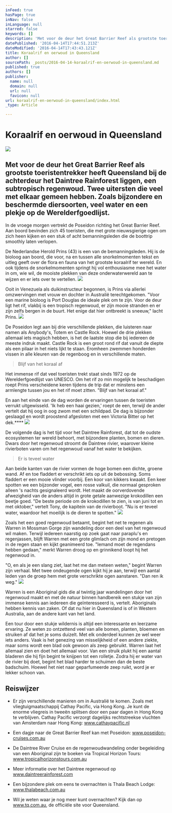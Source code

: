 ```yaml
---
inFeed: true
hasPage: true
inNav: false
inLanguage: null
starred: false
keywords: []
description: 'Met voor de deur het Great Barrier Reef als grootste toeristentrekker heeft Queensland bij de achterdeur het Daintree Rainforest liggen, een subtropisch regenwoud. Twee uitersten die veel met elkaar gemeen hebben. Zoals bijzondere en beschermde diersoorten, veel water en een plekje op de Werelderfgoedlijst.'
datePublished: '2016-04-14T17:44:51.213Z'
dateModified: '2016-04-14T17:43:43.121Z'
title: Koraalrif en oerwoud in Queensland
author: []
sourcePath: _posts/2016-04-14-koraalrif-en-oerwoud-in-queensland.md
published: true
authors: []
publisher:
  name: null
  domain: null
  url: null
  favicon: null
url: koraalrif-en-oerwoud-in-queensland/index.html
_type: Article

---
```

# Koraalrif en oerwoud in Queensland
![](https://the-grid-user-content.s3-us-west-2.amazonaws.com/3ddb4f9f-8292-40f4-8dba-39793db17b0d.jpg)

## Met voor de deur het Great Barrier Reef als grootste toeristentrekker heeft Queensland bij de achterdeur het Daintree Rainforest liggen, een subtropisch regenwoud. Twee uitersten die veel met elkaar gemeen hebben. Zoals bijzondere en beschermde diersoorten, veel water en een plekje op de Werelderfgoedlijst.

In de vroege morgen vertrekt de Poseidon richting het Great Barrier Reef. Aan boord bevinden zich 45 toeristen, die met grote nieuwsgierige ogen om zich heen kijken en een stuk of acht bemanningsleden die de boottrip smoothly laten verlopen.

De Nederlandse Herold Prins (43) is een van de bemanningsleden. Hij is de bioloog aan boord, die voor, na en tussen alle snorkelmomenten tekst en uitleg geeft over de flora en fauna van het grootste koraalrif ter wereld. En ook  tijdens de snorkelmomenten springt hij vol enthousiasme mee het water in om, wie wil, de mooiste plekken van deze onderwaterwereld aan te wijzen en er iets over te vertellen.
![](https://the-grid-user-content.s3-us-west-2.amazonaws.com/cc4d1d2f-70a0-491b-8cd0-701f5357e5a5.jpg)

Ooit in Venezuela als duikinstructeur begonnen, is Prins via allerlei omzwervingen met vrouw en dochter in Australië terechtgekomen. "Voor een marine bioloog is Port Douglas de ideale plek om te zijn. Voor de deur ligt het rif, vlakbij is een tropisch regenwoud, er zijn mooie stranden en er zijn zelfs bergen in de buurt. Het enige dat hier ontbreekt is sneeuw," lacht Prins.
![](https://the-grid-user-content.s3-us-west-2.amazonaws.com/a9ab4fb6-8084-4574-8207-13dc96ddb71a.jpg)

De Poseidon legt aan bij drie verschillende plekken, die luisteren naar namen als Anybody's, Totem en Castle Rock. Hoewel de drie plekken allemaal iets magisch hebben, is het de laatste stop die bij iedereen de meeste indruk maakt. Castle Rock is een groot rond rif dat vanuit de diepte als een pilaar in het niets lijkt te staan. Eromheen zwemmen honderden vissen in alle kleuren van de regenboog en in verschillende maten.

> Blijf van het koraal af

Het immense rif dat veel toeristen trekt staat sinds 1972 op de Werelderfgoedlijst van UNESCO. Om het rif zo min mogelijk te beschadigen roept Prins verscheidene keren tijdens de trip dat er minstens een armlengte tussen jou en het rif moet zitten. "Blijf van het koraal af."

En aan het einde van de dag worden de ervaringen tussen de toeristen verrukt uitgewisseld. 'Ik heb een haai gezien,' roept de een, terwijl de ander vertelt dat hij oog in oog zwom met een schildpad. De dag is bijzonder geslaagd en wordt proostend afgesloten met een Victoria Bitter op het dek.****
![](https://the-grid-user-content.s3-us-west-2.amazonaws.com/aa17c4e5-2677-4d9a-8d71-27751fbc721b.jpg)

De volgende dag is het tijd voor het Daintree Rainforest, dat tot de oudste ecosystemen ter wereld behoort, met bijzondere planten, bomen en dieren. Dwars door het regenwoud stroomt de Daintree rivier, waarover kleine rivierboten varen om het regenwoud vanaf het water te bekijken. 
> 
> Er is teveel water

Aan beide kanten van de rivier vormen de hoge bomen een dichte, groene wand. Af en toe fladdert er verschrikt iets op uit de bebossing. Soms fladdert er een mooie vlinder voorbij. Een koor van kikkers kwaakt. Een keer spotten we een bijzonder vogel, een rosse valkuil, die normaal gesproken alleen 's nachts gesignaleerd wordt. Het maakt de oorverdovende afwezigheid van de anders altijd in grote getale aanwezige krokodillen een beetje goed. "De beste periode om de krokodillen te zien, is van juni tot en met oktober," vertelt Tony, de kapitein van de rivierboot. "Nu is er teveel water, waardoor het moeilijk is de dieren te spotten."
![](https://the-grid-user-content.s3-us-west-2.amazonaws.com/3720dfd7-fb95-4dc0-a2c1-81a0b6f2272e.jpg)

Zoals het een goed regenwoud betaamt, begint het net te regenen als Warren in Mossman Gorge zijn wandeling door een deel van het regenwoud wil maken. Terwijl iedereen naarstig op zoek gaat naar paraplu's en regenjassen, blijft Warren met een grote glimlach om zijn mond en pretogen in de regen staan en kijkt geanimeerd toe. "Iemand moet de regendans hebben gedaan," merkt Warren droog op en grinnikend loopt hij het regenwoud in. 

"O, en als je een slang ziet, laat het me dan meteen weten," begint Warren zijn verhaal. Met twee ondeugende ogen kijkt hij je aan, terwijl een aantal leden van de groep hem met grote verschrikte ogen aanstaren. "Dan ren ik weg."
![](https://the-grid-user-content.s3-us-west-2.amazonaws.com/c102092b-6ddd-4bbc-a2a8-bd234669c612.jpg)

Warren is een Aboriginal gids die al twintig jaar wandelingen door het regenwoud maakt en met de natuur binnen handbereik een stukje van zijn immense kennis aan iedereen die geïnteresseerd is, vertelt. Aboriginals hebben kennis van zaken. Of dat nu hier in Queensland is of in Western Australia, aan de andere kant van het land. 

Een tour door een stukje wildernis is altijd een interessante en leerzame ervaring. Ze weten zo ontzettend veel van alle bomen, planten, bloemen en struiken af dat het je soms duizelt. Met elk onderdeel kunnen ze wel weer iets anders. Vaak is het genezing van misselijkheid of  een andere ziekte, maar soms wordt een blad ook gewoon als zeep gebruikt. Warren laat het allemaal zien en doet het allemaal voor. Van een struik plukt hij een aantal bladeren die hij fijn begint te knijpen tot een rolletje. Zodra hij er water van de rivier bij doet, begint het blad harder te schuimen dan de beste badschuim. Hoewel het niet naar geparfumeerde zeep ruikt, word je er lekker schoon van. 

## Reiswijzer

* Er zijn verschillende manieren om in Australië te komen. Zoals met vliegtuigmaatschappij Cathay Pacific, via Hong Kong. Je kunt de enorme vliegreis in tweeën splitsen door een paar dagen in Hong Kong te verblijven. Cathay Pacific verzorgt dagelijks rechtstreekse vluchten van Amsterdam naar Hong Kong: www.cathaypacific.nl

* Een dagje naar de Great Barrier Reef kan met Poseidon: www.poseidon-cruises.com.au

* De Daintree River Cruise en de regenwoudwandeling onder begeleiding van een Aboriginal zijn te boeken via Tropical Horizon Tours: www.tropicalhorizonstours.com.au

* Meer informatie over het Daintree regenwoud op www.daintreerainforest.com 

* Een bijzondere plek om eens te overnachten is Thala Beach Lodge: www.thalabeach.com.au 

* Wil je weten waar je nog meer kunt overnachten? Kijk dan op www.tq.com.au, de officiële site voor Queensland.

[][0][][1][][2][][3]

[0]: http://www.cathaypacific.nl/
[1]: http://www.tropicalhorizonstours.com.au/
[2]: http://www.daintreerainforest.com/
[3]: http://www.thalabeach.com.au/